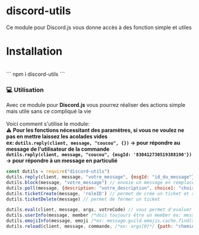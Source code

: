 # discord-utils
Ce module pour Discord.js vous donne accès à des fonction simple et utiles

<h1>Installation</h1><br>
```
npm i discord-utils
```

<h3>💻 Utilisation</h3>

Avec ce module pour **Discord.js** vous pourrez réaliser des actions simple mais utile sans ce compliqué la vie
<br><br>
Voici comment s'utilise le module:<br>
⚠ **Pour les fonctions nécessitant des paramètres, si vous ne voulez ne pas en mettre laissez les acolades vides**<br>
**ex: `dutils.reply(client, message, "coucou", {})` → pour répondre au message de l'utilisateur de la commande**<br>
**`dutils.reply(client, message, "coucou", {msgId: '830412730519388190'})` → pour répondre à un message en particulié**<br>

```js
const dutils = require("discord-utils")
dutils.reply(client, message, "votre_message", {msgId: "id_du_message"}) // cette fonction vous permet de répondre à un message 
dutils.block(message, "votre_message") // envoie un message en remplacent les lettres par des emojis
dutils.poll(message, {description: "votre_description", choice1: "choix n°1", choice2: "choix n°2", choice3: "choix n°3", choice4: "choix n°4"}) // permet de faire un sondage à plusieurs choix
dutils.ticketCreate(message, 'roleID') // permet de crée un ticket et seul les personne ayant le role, la personne qui a ouvert le ticket et les personnes qui ont la perm d'administrateur ont accès au ticket
dutils.ticketDelete(message) // permet de fermer un ticket

dutils.eval(client, message, args, votreCode) // vous permet d'evaluer un code (comme une commande eval)
dutils.userInfo(message, member /*dois toujours être un member ex: message.guild.members.cache.get(args[0])*/, {accountCreatedAt, serverJoinedAt, nickname, customStatut, statut, id, plateform, thumbnail, color}) // permet d'avoir des info sur un membre
dutils.emojiInfo(message, emoji /*ex: message.guild.emojis.cache.find(x => x.name === args[0])*/, {name, shortId, longId, link, image, color}) // permet d'avoir des infos sur un emoji
dutils.reload(client, message, commande, /*ex: args[0]*/ {path: "chemin vers votre dossier commande"}) // permet de reload une commande
```
